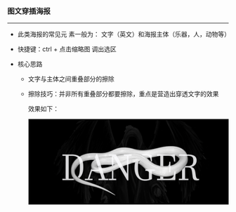 ### 图文穿插海报

---

- 此类海报的常见元 素一般为： 文字（英文）和海报主体（乐器，人，动物等）

- 快捷键：ctrl + 点击缩略图 调出选区

- 核心思路
  
  - 文字与主体之间重叠部分的擦除
  
  - 擦除技巧：并非所有重叠部分都要擦除，重点是营造出穿透文字的效果
    
    效果如下：
    
    ![](./pictures_of_PS/snake_of_text.png)

            
